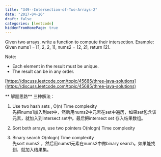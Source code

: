 ```yaml
---
title: "349--Intersection-of-Two-Arrays-2"
date: "2017-04-26"
draft: false
categories: [leetcode]
hiddenFromHomePage: true
---
```

Given two arrays, write a function to compute their intersection.
Example:
Given nums1 = [1, 2, 2, 1], nums2 = [2, 2], return [2].  

Note:   
  * Each element in the result must be unique.    
  * The result can be in any order.  

 
[https://discuss.leetcode.com/topic/45685/three-java-solutions](https://discuss.leetcode.com/topic/45685/three-java-solutions)  

** 解题思路** 
三种解法：
1. Use two hash sets , O(n)  Time complexity  
      先把nums1加入到set中，然后用nums2中元素在set中遍历，如果set包含该元素，就加入到intersect set中。最后把intersect set 存入结果数组。

2. Sort both arrays, use two pointers   O(nlogn)  Time complexity  

3. Binary search   O(nlogn)  Time complexity  
     先sort nums2 ，然后用nums1元素在nums2中做binary search。如果能找到，就加入结果集。
